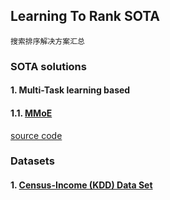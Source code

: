 ## Learning To Rank SOTA
`搜索排序解决方案汇总`

### SOTA solutions

#### 1. Multi-Task learning based

#### 1.1. [MMoE](https://www.kdd.org/kdd2018/accepted-papers/view/modeling-task-relationships-in-multi-task-learning-with-multi-gate-mixture-)

[source code](https://github.com/drawbridge/keras-mmoe)


### Datasets
#### 1. [Census-Income (KDD) Data Set](http://archive.ics.uci.edu/ml/datasets/Census-Income+(KDD))








